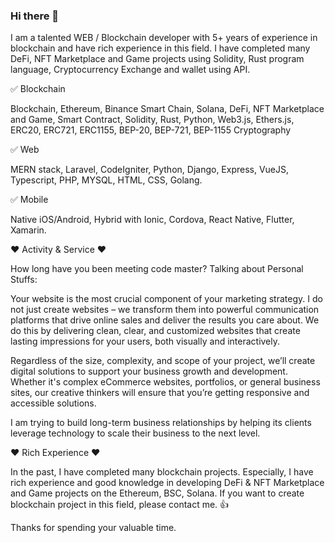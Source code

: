 ### Hi there 👋

I am a talented WEB / Blockchain developer with 5+ years of experience in blockchain and have rich experience in this field.
I have completed many DeFi, NFT Marketplace and Game projects using Solidity, Rust program language, Cryptocurrency Exchange and wallet using API.

✅ Blockchain

  Blockchain, Ethereum, Binance Smart Chain, Solana, DeFi, NFT Marketplace and Game, Smart Contract, Solidity, Rust, Python, Web3.js, Ethers.js, ERC20, ERC721, ERC1155, BEP-20, BEP-721, BEP-1155 Cryptography
  
✅ Web

   MERN stack, Laravel, CodeIgniter, Python, Django, Express, VueJS, Typescript, PHP, MYSQL, HTML, CSS, Golang.
   
✅ Mobile

   Native iOS/Android, Hybrid with Ionic, Cordova, React Native, Flutter, Xamarin.
    
❤ Activity & Service ❤

   How long have you been meeting code master? Talking about Personal Stuffs:

   Your website is the most crucial component of your marketing strategy. I do not just create websites – we transform them into powerful communication platforms that drive online sales and deliver the results you care about. We do this by delivering clean, clear, and customized websites that create lasting impressions for your users, both visually and interactively.

   Regardless of the size, complexity, and scope of your project, we’ll create digital solutions to support your business growth and development. Whether it's complex eCommerce websites, portfolios, or general business sites, our creative thinkers will ensure that you’re getting responsive and accessible solutions.

   I am trying to build long-term business relationships by helping its clients leverage technology to scale their business to the next level.

❤ Rich Experience ❤

   In the past, I have completed many blockchain projects. Especially, I have rich experience and good knowledge in developing DeFi & NFT Marketplace and Game projects on the Ethereum, BSC, Solana. If you want to create blockchain project in this field, please contact me. 👍

Thanks for spending your valuable time.
